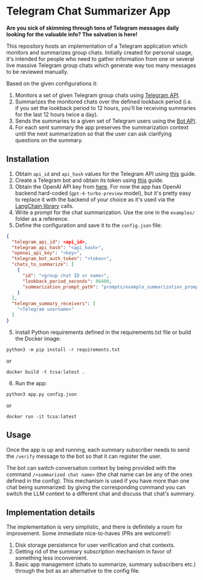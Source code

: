 # Telegram Chat Summarizer App

**Are you sick of skimming through tons of Telegram messages daily looking for the valuable info? The salvation is here!**

This repository hosts an implementation of a Telegram application which monitors and summarizes group chats. Initially
created for personal usage, it's intended for people who need to gather information from one or several live massive
Telegram group chats which generate way too many messages to be reviewed manually.

Based on the given configurations it:

1. Monitors a set of given Telegram group chats using [Telegram API](https://core.telegram.org/#telegram-api).
2. Summarizes the monitored chats over the defined lookback period (i.e. if you set the lookback period to 12 hours,
   you'll be receiving summaries for the last 12 hours twice a day).
3. Sends the summaries to a given set of Telegram users using the [Bot API](https://core.telegram.org/#bot-api).
4. For each sent summary the app preserves the summarization context until the next summarization so that the user can
   ask clarifying questions on the summary.

## Installation

1. Obtain `api_id` and `api_hash` values for the Telegram API
   using [this](https://core.telegram.org/api/obtaining_api_id#obtaining-api-id) guide.
2. Create a Telegram bot and obtain its token
   using [this](https://core.telegram.org/bots/tutorial#obtain-your-bot-token) guide.
3. Obtain the OpenAI API key from [here](https://platform.openai.com/api-keys). For now the app has OpenAI backend
   hard-coded (`gpt-4-turbo-preview` model), but it's pretty easy to replace it with the backend of your choice as it's
   used via the [LangChain library](https://github.com/langchain-ai/langchain) calls.
4. Write a prompt for the chat summarization. Use the one in the `examples/` folder as a reference.
5. Define the configuration and save it to the `config.json` file:

```json
{
  "telegram_api_id": <api_id>,
  "telegram_api_hash": "<api_hash>",
  "openai_api_key": "<key>",
  "telegram_bot_auth_token": "<token>",
  "chats_to_summarize": [
    {
      "id": "<group chat ID or name>",
      "lookback_period_seconds": 86400,
      "summarization_prompt_path": "prompts/example_summarization_prompt.txt"
    }
  ],
  "telegram_summary_receivers": [
    "<Telegram username>"
  ]
}
```

5. Install Python requirements defined in the requirements.txt file or build the Docker image:

```shell
python3 -m pip install -r requirements.txt
```

or

```shell
docker build -t tcsa:latest .
```

6. Run the app:

```shell
python3 app.py config.json
```

or

```shell
docker run -it tcsa:latest
```

## Usage

Once the app is up and running, each summary subscriber needs to send the `/verify` message to the bot so that it can
register the user.

The bot can switch conversation context by being provided with the command `/<summarized chat name>` (the chat name can
be any of the ones defined in the config). This mechanism is used if you have more than one chat being summarized: by
giving the corresponding command you can switch the LLM context to a different chat and discuss that chat's summary.

## Implementation details

The implementation is very simplistic, and there is definitely a room for improvement. Some immediate nice-to-haves (PRs
are
welcome!):

1. Disk storage persistence for user verification and chat contexts.
2. Getting rid of the summary subscription mechanism in favor of something less inconvenient.
3. Basic app management (chats to summarize, summary subscribers etc.) through the bot as an alternative to the config
   file.
